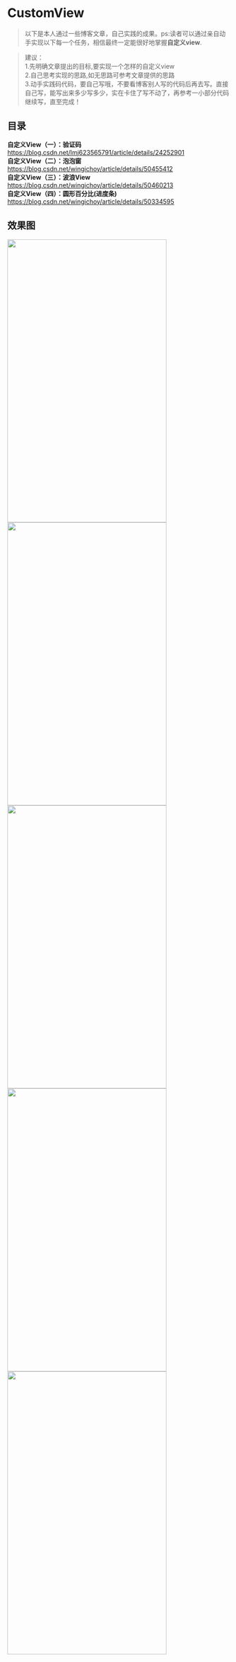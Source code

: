 # CustomView
>以下是本人通过一些博客文章，自己实践的成果。ps:读者可以通过亲自动手实现以下每一个任务，相信最终一定能很好地掌握**自定义view**.  

>建议：  
>1.先明确文章提出的目标,要实现一个怎样的自定义view  
>2.自己思考实现的思路,如无思路可参考文章提供的思路  
>3.动手实践码代码，要自己写哦，不要看博客别人写的代码后再去写。直接自己写，能写出来多少写多少，实在卡住了写不动了，再参考一小部分代码  
>继续写，直至完成！
     
## 目录
**自定义View（一）：验证码**   https://blog.csdn.net/lmj623565791/article/details/24252901  
**自定义View（二）：泡泡窗**   https://blog.csdn.net/wingichoy/article/details/50455412  
**自定义View（三）：波浪View**   https://blog.csdn.net/wingichoy/article/details/50460213  
**自定义View（四）：圆形百分比(进度条)**  https://blog.csdn.net/wingichoy/article/details/50334595  

## 效果图
<img src="https://github.com/huangyula/CustomView/picture/自定义View系列.png" width="360" height="640"/>
<img src="https://github.com/huangyula/CustomView/picture/验证码.png" width="360" height="640"/>
<img src="https://github.com/huangyula/CustomView/picture/泡泡窗.png" width="360" height="640"/>
<img src="https://github.com/huangyula/CustomView/picture/波浪View.png" width="360" height="640"/>
<img src="https://github.com/huangyula/CustomView/picture/圆形百分比.png" width="360" height="640"/>

